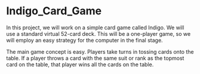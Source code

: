 # Indigo_Card_Game
In this project, we will work on a simple card game called Indigo. We will use a standard virtual 52-card deck. This will be a one-player game, so we will employ an easy strategy for the computer in the final stage.

The main game concept is easy. Players take turns in tossing cards onto the table. If a player throws a card with the same suit or rank as the topmost card on the table, that player wins all the cards on the table.
